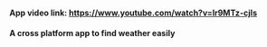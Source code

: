 #### App video link: https://www.youtube.com/watch?v=lr9MTz-cjIs
#### A cross platform app to find weather easily
